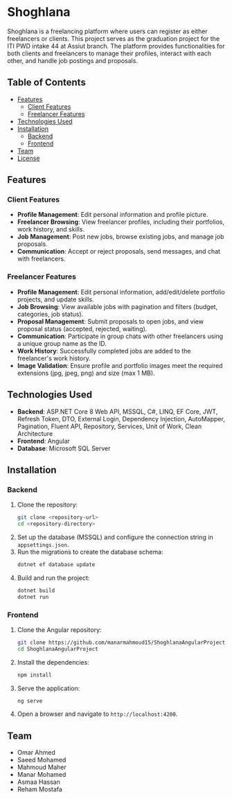 # Shoghlana

Shoghlana is a freelancing platform where users can register as either freelancers or clients. This project serves as the graduation project for the ITI PWD intake 44 at Assiut branch. The platform provides functionalities for both clients and freelancers to manage their profiles, interact with each other, and handle job postings and proposals.

## Table of Contents
- [Features](#features)
  - [Client Features](#client-features)
  - [Freelancer Features](#freelancer-features)
- [Technologies Used](#technologies-used)
- [Installation](#installation)
  - [Backend](#backend)
  - [Frontend](#frontend)
- [Team](#team)
- [License](#license)

## Features

### Client Features
- **Profile Management**: Edit personal information and profile picture.
- **Freelancer Browsing**: View freelancer profiles, including their portfolios, work history, and skills.
- **Job Management**: Post new jobs, browse existing jobs, and manage job proposals.
- **Communication**: Accept or reject proposals, send messages, and chat with freelancers.

### Freelancer Features
- **Profile Management**: Edit personal information, add/edit/delete portfolio projects, and update skills.
- **Job Browsing**: View available jobs with pagination and filters (budget, categories, job status).
- **Proposal Management**: Submit proposals to open jobs, and view proposal status (accepted, rejected, waiting).
- **Communication**: Participate in group chats with other freelancers using a unique group name as the ID.
- **Work History**: Successfully completed jobs are added to the freelancer's work history.
- **Image Validation**: Ensure profile and portfolio images meet the required extensions (jpg, jpeg, png) and size (max 1 MB).

## Technologies Used
- **Backend**: ASP.NET Core 8 Web API, MSSQL, C#, LINQ, EF Core, JWT, Refresh Token, DTO, External Login, Dependency Injection, AutoMapper, Pagination, Fluent API, Repository, Services, Unit of Work, Clean Architecture
- **Frontend**: Angular
- **Database**: Microsoft SQL Server

## Installation

### Backend
1. Clone the repository:
   ```bash
   git clone <repository-url>
   cd <repository-directory>
   ```
2. Set up the database (MSSQL) and configure the connection string in `appsettings.json`.
3. Run the migrations to create the database schema:
   ```bash
   dotnet ef database update
   ```
4. Build and run the project:
   ```bash
   dotnet build
   dotnet run
   ```

### Frontend
1. Clone the Angular repository:
   ```bash
   git clone https://github.com/manarmahmoud15/ShoghlanaAngularProject
   cd ShoghlanaAngularProject
   ```
2. Install the dependencies:
   ```bash
   npm install
   ```
3. Serve the application:
   ```bash
   ng serve
   ```
4. Open a browser and navigate to `http://localhost:4200`.

## Team
- Omar Ahmed
- Saeed Mohamed
- Mahmoud Maher
- Manar Mohamed
- Asmaa Hassan
- Reham Mostafa

